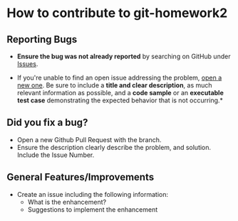 # How to contribute to git-homework2

## Reporting Bugs

* **Ensure the bug was not already reported** by searching on GitHub under [Issues](https://github.com/CSC-510-Group-19/git-homework2/issues).

* If you're unable to find an open issue addressing the problem, [open a new one](https://github.com/CSC-510-Group-19/git-homework2/issues/new). Be sure to include a **title and clear description**, as much relevant information as possible, and a **code sample** or an **executable test case** demonstrating the expected behavior that is not occurring.*
  
## **Did you fix a bug?**
* Open a new Github Pull Request with the branch.
* Ensure the description clearly describe the problem, and solution. Include the Issue Number.

## General Features/Improvements
* Create an issue including the following information:
  * What is the enhancement?
  * Suggestions to implement the enhancement
